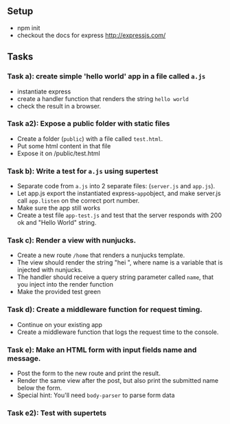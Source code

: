 ## Setup
* npm init
* checkout the docs for express http://expressjs.com/

## Tasks
### Task a): create simple 'hello world' app in a file called `a.js`
   * instantiate express
   * create a handler function that renders the string `hello world`
   * check the result in a browser.

### Task a2): Expose a public folder with static files
   * Create a folder (`public`) with a file called `test.html`. 
   * Put some html content in that file
   * Expose it on /public/test.html

### Task b): Write a test for `a.js` using supertest
   * Separate code from `a.js` into 2 separate files: (`server.js` and `app.js`).
   * Let app.js export the instantiated express-`app`object, and make server.js call `app.listen` on the correct port number.
   * Make sure the app still works
   * Create a test file `app-test.js` and test that the server responds with 200 ok and "Hello World" string.

### Task c): Render a view with nunjucks.
   * Create a new route `/home` that renders a nunjucks template. 
   * The view should render the string "hei <name>", where name is a variable that is injected with nunjucks.
   * The handler should receive a query string parameter called `name`, that you inject into the render function
   * Make the provided test green

### Task d): Create a middleware function for request timing. 
   * Continue on your existing app
   * Create a middleware function that logs the request time to the console.

### Task e): Make an HTML form with input fields name and message. 
   * Post the form to the new route and print the result.
   * Render the same view after the post, but also print the submitted name below the form.
   * Special hint: You'll need `body-parser` to parse form data

### Task e2): Test with supertets
